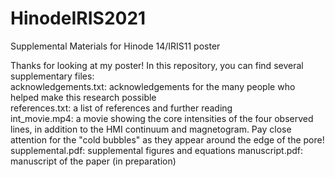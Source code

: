 # HinodeIRIS2021
Supplemental Materials for Hinode 14/IRIS11 poster
  
Thanks for looking at my poster! In this repository, you can find several supplementary files:  
acknowledgements.txt: acknowledgements for the many people who helped make this research possible  
references.txt: a list of references and further reading  
int_movie.mp4: a movie showing the core intensities of the four observed lines, in addition to the HMI continuum and magnetogram. Pay close attention for the "cold bubbles" as they appear around the edge of the pore!  
supplemental.pdf: supplemental figures and equations
manuscript.pdf: manuscript of the paper (in preparation)
